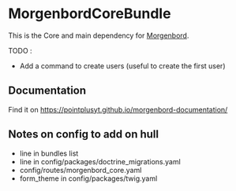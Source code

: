 # MorgenbordCoreBundle

This is the Core and main dependency for [Morgenbord](https://github.com/PointPlusYt/morgenbord-core-bundle).

TODO : 
- Add a command to create users (useful to create the first user)

## Documentation

Find it on https://pointplusyt.github.io/morgenbord-documentation/

## Notes on config to add on hull

- line in bundles list
- line in config/packages/doctrine_migrations.yaml
- config/routes/morgenbord_core.yaml
- form_theme in config/packages/twig.yaml
